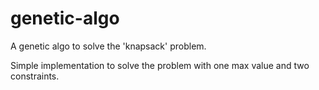 # genetic-algo

A genetic algo to solve the 'knapsack' problem.

Simple implementation to solve the problem with one max value and two constraints.
